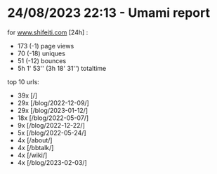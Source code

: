 # 24/08/2023 22:13 - Umami report
for www.shifeiti.com [24h] :

 - 173 (-1) page views
 - 70 (-18) uniques
 - 51 (-12) bounces
 - 5h 1' 53'' (3h 18' 31'') totaltime


top 10 urls:
 - 39x [/]
 - 29x [/blog/2022-12-09/]
 - 29x [/blog/2023-01-12/]
 - 18x [/blog/2022-05-07/]
 - 9x [/blog/2022-12-22/]
 - 5x [/blog/2022-05-24/]
 - 4x [/about/]
 - 4x [/bbtalk/]
 - 4x [/wiki/]
 - 4x [/blog/2023-02-03/]


